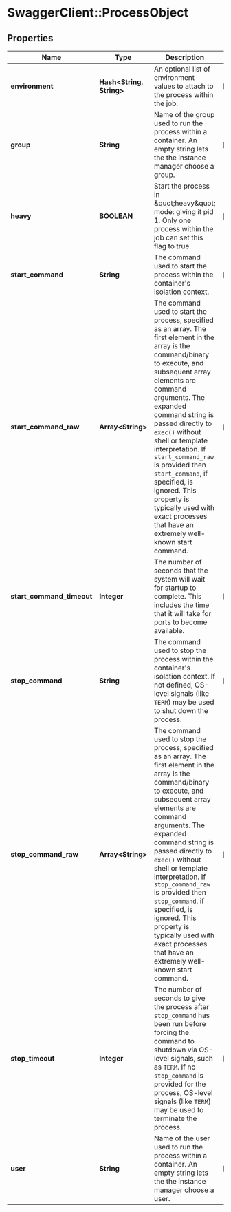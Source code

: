# SwaggerClient::ProcessObject

## Properties
Name | Type | Description | Notes
------------ | ------------- | ------------- | -------------
**environment** | **Hash&lt;String, String&gt;** | An optional list of environment values to attach to the process within the job. | [optional] 
**group** | **String** | Name of the group used to run the process within a container. An empty string lets the the instance manager choose a group. | [optional] 
**heavy** | **BOOLEAN** | Start the process in \&quot;heavy\&quot; mode: giving it pid 1.  Only one process within the job can set this flag to true. | [optional] 
**start_command** | **String** | The command used to start the process within the container&#39;s isolation context. | [optional] 
**start_command_raw** | **Array&lt;String&gt;** | The command used to start the process, specified as an array. The first element in the array is the command/binary to execute, and subsequent array elements are command arguments. The expanded command string is passed directly to `exec()` without shell or template interpretation.  If `start_command_raw` is provided then `start_command`, if specified, is ignored. This property is typically used with exact processes that have an extremely well-known start command.  | [optional] 
**start_command_timeout** | **Integer** | The number of seconds that the system will wait for startup to complete. This includes the time that it will take for ports to become available. | [optional] 
**stop_command** | **String** | The command used to stop the process within the container&#39;s isolation context. If not defined, OS-level signals (like `TERM`) may be used to shut down the process. | [optional] 
**stop_command_raw** | **Array&lt;String&gt;** | The command used to stop the process, specified as an array. The first element in the array is the command/binary to execute, and subsequent array elements are command arguments. The expanded command string is passed directly to `exec()` without shell or template interpretation.  If `stop_command_raw` is provided then `stop_command`, if specified, is ignored. This property is typically used with exact processes that have an extremely well-known start command.  | [optional] 
**stop_timeout** | **Integer** | The number of seconds to give the process after `stop_command` has been run before forcing the command to shutdown via OS-level signals, such as `TERM`. If no `stop_command` is provided for the process, OS-level signals (like `TERM`) may be used to terminate the process. | [optional] 
**user** | **String** | Name of the user used to run the process within a container. An empty string lets the the instance manager choose a user. | [optional] 



